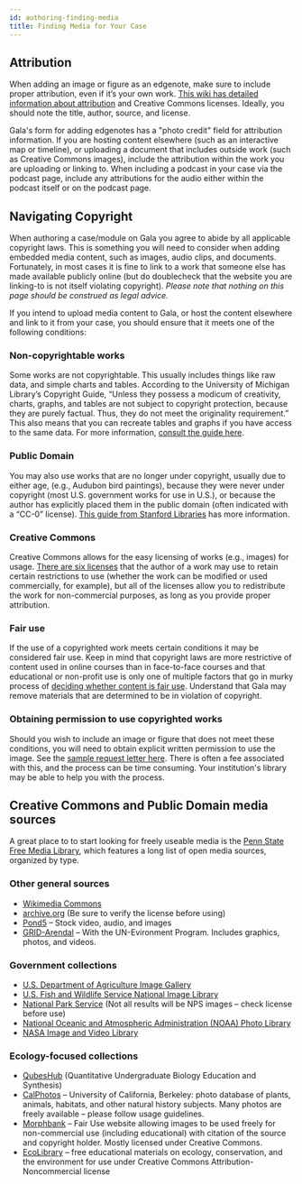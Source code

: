```yaml
---
id: authoring-finding-media
title: Finding Media for Your Case
---
```


## Attribution

When adding an image or figure as an edgenote, make sure to include proper attribution, even if it’s your own work. [This wiki has detailed information about attribution](https://wiki.creativecommons.org/wiki/Best_practices_for_attribution) and Creative Commons licenses. Ideally, you should note the title, author, source, and license.

Gala's form for adding edgenotes has a "photo credit" field for attribution information. If you are hosting content elsewhere (such as an interactive map or timeline), or uploading a document that includes outside work (such as Creative Commons images), include the attribution within the work you are uploading or linking to. When including a podcast in your case via the podcast page, include any attributions for the audio either within the podcast itself or on the podcast page.

## Navigating Copyright

When authoring a case/module on Gala you agree to abide by all applicable copyright laws. This is something you will need to consider when adding embedded media content, such as images, audio clips, and documents. Fortunately, in most cases it is fine to link to a work that someone else has made available publicly online (but do doublecheck that the website you are linking-to is not itself violating copyright). _Please note that nothing on this page should be construed as legal advice._

If you intend to upload media content to Gala, or host the content elsewhere and link to it from your case, you should ensure that it meets one of the following conditions:

### Non-copyrightable works

Some works are not copyrightable. This usually includes things like raw data, and simple charts and tables. According to the University of Michigan Library’s Copyright Guide, “Unless they possess a modicum of creativity, charts, graphs, and tables are not subject to copyright protection, because they are purely factual. Thus, they do not meet the originality requirement.” This also means that you can recreate tables and graphs if you have access to the same data. For more information, [consult the guide here](https://guides.lib.umich.edu/copyrightbasics/copyrightability).

### Public Domain

You may also use works that are no longer under copyright, usually due to either age, (e.g., Audubon bird paintings), because they were never under copyright (most U.S. government works for use in U.S.), or because the author has explicitly placed them in the public domain (often indicated with a “CC-0” license). [This guide from Stanford Libraries](https://fairuse.stanford.edu/overview/public-domain/welcome/#:~:text=The%20term%20%E2%80%9Cpublic%20domain%E2%80%9D%20refers,one%20can%20ever%20own%20it) has more information.

### Creative Commons

Creative Commons allows for the easy licensing of works (e.g., images) for usage. [There are six licenses](https://creativecommons.org/licenses/) that the author of a work may use to retain certain restrictions to use (whether the work can be modified or used commercially, for example), but all of the licenses allow you to redistribute the work for non-commercial purposes, as long as you provide proper attribution.  

### Fair use

If the use of a copyrighted work meets certain conditions it may be considered fair use. Keep in mind that copyright laws are more restrictive of content used in online courses than in face-to-face courses and that educational or non-profit use is only one of multiple factors that go in murky process of [deciding whether content is fair use](https://guides.lib.umich.edu/c.php?g=283105&p=6687646). Understand that Gala may remove materials that are determined to be in violation of copyright.

### Obtaining permission to use copyrighted works

Should you wish to include an image or figure that does not meet these conditions, you will need to obtain explicit written permission to use the image. See the [sample request letter here](http://www.lib.umich.edu/files/services/copyright/Request_Permission_Copies.doc). There is often a fee associated with this, and the process can be time consuming. Your institution's library may be able to help you with the process.

## Creative Commons and Public Domain media sources

A great place to to start looking for freely useable media is the [Penn State Free Media Library](http://mediacommons.psu.edu/free-media-library), which features a long list of open media sources, organized by type.

### Other general sources

- [Wikimedia Commons](https://commons.wikimedia.org/wiki/Main_Page)
- [archive.org](https://archive.org/) (Be sure to verify the license before using)
- [Pond5](https://www.pond5.com/free) – Stock video, audio, and images
- [GRID-Arendal](https://www.grida.no/resources) – With the UN-Evironment Program. Includes graphics, photos, and videos.

### Government collections

- [U.S. Department of Agriculture Image Gallery](https://www.ars.usda.gov/oc/images/image-gallery/)
- [U.S. Fish and Wildlife Service National Image Library](https://digitalmedia.fws.gov/digital/)
- [National Park Service](https://www.nps.gov/media/multimedia-search.htm#sort=Date_Last_Modified%20desc) (Not all results will be NPS images – check license before use)
- [National Oceanic and Atmospheric Administration (NOAA) Photo Library](https://www.photolib.noaa.gov/)
- [NASA Image and Video Library](https://images.nasa.gov/)

### Ecology-focused collections

- [QubesHub](https://qubeshub.org/) (Quantitative Undergraduate Biology Education and Synthesis)
- [CalPhotos](https://calphotos.berkeley.edu/) – University of California, Berkeley: photo database of plants, animals, habitats, and other natural history subjects. Many photos are freely available – please follow usage guidelines.
- [Morphbank](https://www.morphbank.net/) – Fair Use website allowing images to be used freely for non-commercial use (including educational) with citation of the source and copyright holder. Mostly licensed under Creative Commons.  
- [EcoLibrary](http://www.ecolibrary.org/) – free educational materials on ecology, conservation, and the environment for use under Creative Commons Attribution-Noncommercial license

